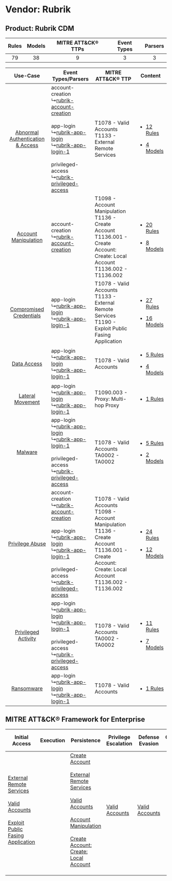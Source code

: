 Vendor: Rubrik
==============
Product: Rubrik CDM
-------------------
| Rules | Models | MITRE ATT&CK® TTPs | Event Types | Parsers |
|:-----:|:------:|:------------------:|:-----------:|:-------:|
|  79   |   38   |         9          |      3      |    3    |

|    Use-Case    | Event Types/Parsers    | MITRE ATT&CK® TTP    | Content    |
|:----:| ---- | ---- | ---- |
| [Abnormal Authentication & Access](../../../UseCases/uc_abnormal_authentication_&_access.md) |  account-creation<br> ↳[rubrik-account-creation](Ps/pC_rubrikaccountcreation.md)<br><br> app-login<br> ↳[rubrik-app-login](Ps/pC_rubrikapplogin.md)<br> ↳[rubrik-app-login-1](Ps/pC_rubrikapplogin1.md)<br><br> privileged-access<br> ↳[rubrik-privileged-access](Ps/pC_rubrikprivilegedaccess.md)<br> | T1078 - Valid Accounts<br>T1133 - External Remote Services<br>    | [<ul><li>12 Rules</li></ul><ul><li>4 Models</li></ul>](RM/r_m_rubrik_rubrik_cdm_Abnormal_Authentication_&_Access.md) |
|    [Account Manipulation](../../../UseCases/uc_account_manipulation.md)    |  account-creation<br> ↳[rubrik-account-creation](Ps/pC_rubrikaccountcreation.md)<br>    | T1098 - Account Manipulation<br>T1136 - Create Account<br>T1136.001 - Create Account: Create: Local Account<br>T1136.002 - T1136.002<br>    | [<ul><li>20 Rules</li></ul><ul><li>8 Models</li></ul>](RM/r_m_rubrik_rubrik_cdm_Account_Manipulation.md)    |
|          [Compromised Credentials](../../../UseCases/uc_compromised_credentials.md)          |  app-login<br> ↳[rubrik-app-login](Ps/pC_rubrikapplogin.md)<br> ↳[rubrik-app-login-1](Ps/pC_rubrikapplogin1.md)<br>    | T1078 - Valid Accounts<br>T1133 - External Remote Services<br>T1190 - Exploit Public Fasing Application<br>    | [<ul><li>27 Rules</li></ul><ul><li>16 Models</li></ul>](RM/r_m_rubrik_rubrik_cdm_Compromised_Credentials.md)         |
|    [Data Access](../../../UseCases/uc_data_access.md)    |  app-login<br> ↳[rubrik-app-login](Ps/pC_rubrikapplogin.md)<br> ↳[rubrik-app-login-1](Ps/pC_rubrikapplogin1.md)<br>    | T1078 - Valid Accounts<br>    | [<ul><li>5 Rules</li></ul><ul><li>4 Models</li></ul>](RM/r_m_rubrik_rubrik_cdm_Data_Access.md)    |
|    [Lateral Movement](../../../UseCases/uc_lateral_movement.md)    |  app-login<br> ↳[rubrik-app-login](Ps/pC_rubrikapplogin.md)<br> ↳[rubrik-app-login-1](Ps/pC_rubrikapplogin1.md)<br>    | T1090.003 - Proxy: Multi-hop Proxy<br>    | [<ul><li>1 Rules</li></ul>](RM/r_m_rubrik_rubrik_cdm_Lateral_Movement.md)    |
|    [Malware](../../../UseCases/uc_malware.md)    |  app-login<br> ↳[rubrik-app-login](Ps/pC_rubrikapplogin.md)<br> ↳[rubrik-app-login-1](Ps/pC_rubrikapplogin1.md)<br><br> privileged-access<br> ↳[rubrik-privileged-access](Ps/pC_rubrikprivilegedaccess.md)<br>    | T1078 - Valid Accounts<br>TA0002 - TA0002<br>    | [<ul><li>5 Rules</li></ul><ul><li>2 Models</li></ul>](RM/r_m_rubrik_rubrik_cdm_Malware.md)    |
|    [Privilege Abuse](../../../UseCases/uc_privilege_abuse.md)    |  account-creation<br> ↳[rubrik-account-creation](Ps/pC_rubrikaccountcreation.md)<br><br> app-login<br> ↳[rubrik-app-login](Ps/pC_rubrikapplogin.md)<br> ↳[rubrik-app-login-1](Ps/pC_rubrikapplogin1.md)<br><br> privileged-access<br> ↳[rubrik-privileged-access](Ps/pC_rubrikprivilegedaccess.md)<br> | T1078 - Valid Accounts<br>T1098 - Account Manipulation<br>T1136 - Create Account<br>T1136.001 - Create Account: Create: Local Account<br>T1136.002 - T1136.002<br> | [<ul><li>24 Rules</li></ul><ul><li>12 Models</li></ul>](RM/r_m_rubrik_rubrik_cdm_Privilege_Abuse.md)    |
|    [Privileged Activity](../../../UseCases/uc_privileged_activity.md)    |  app-login<br> ↳[rubrik-app-login](Ps/pC_rubrikapplogin.md)<br> ↳[rubrik-app-login-1](Ps/pC_rubrikapplogin1.md)<br><br> privileged-access<br> ↳[rubrik-privileged-access](Ps/pC_rubrikprivilegedaccess.md)<br>    | T1078 - Valid Accounts<br>TA0002 - TA0002<br>    | [<ul><li>11 Rules</li></ul><ul><li>7 Models</li></ul>](RM/r_m_rubrik_rubrik_cdm_Privileged_Activity.md)    |
|    [Ransomware](../../../UseCases/uc_ransomware.md)    |  app-login<br> ↳[rubrik-app-login](Ps/pC_rubrikapplogin.md)<br> ↳[rubrik-app-login-1](Ps/pC_rubrikapplogin1.md)<br>    | T1078 - Valid Accounts<br>    | [<ul><li>1 Rules</li></ul>](RM/r_m_rubrik_rubrik_cdm_Ransomware.md)    |

MITRE ATT&CK® Framework for Enterprise
--------------------------------------
| Initial Access                                                                                                                                                                                                                         | Execution | Persistence                                                                                                                                                                                                                                                                                                                                                                                | Privilege Escalation                                                | Defense Evasion                                                     | Credential Access | Discovery | Lateral Movement | Collection | Command and Control                                                                                                                       | Exfiltration | Impact |
| -------------------------------------------------------------------------------------------------------------------------------------------------------------------------------------------------------------------------------------- | --------- | ------------------------------------------------------------------------------------------------------------------------------------------------------------------------------------------------------------------------------------------------------------------------------------------------------------------------------------------------------------------------------------------ | ------------------------------------------------------------------- | ------------------------------------------------------------------- | ----------------- | --------- | ---------------- | ---------- | ----------------------------------------------------------------------------------------------------------------------------------------- | ------------ | ------ |
| [External Remote Services](https://attack.mitre.org/techniques/T1133)<br><br>[Valid Accounts](https://attack.mitre.org/techniques/T1078)<br><br>[Exploit Public Fasing Application](https://attack.mitre.org/techniques/T1190)<br><br> |           | [Create Account](https://attack.mitre.org/techniques/T1136)<br><br>[External Remote Services](https://attack.mitre.org/techniques/T1133)<br><br>[Valid Accounts](https://attack.mitre.org/techniques/T1078)<br><br>[Account Manipulation](https://attack.mitre.org/techniques/T1098)<br><br>[Create Account: Create: Local Account](https://attack.mitre.org/techniques/T1136/001)<br><br> | [Valid Accounts](https://attack.mitre.org/techniques/T1078)<br><br> | [Valid Accounts](https://attack.mitre.org/techniques/T1078)<br><br> |                   |           |                  |            | [Proxy: Multi-hop Proxy](https://attack.mitre.org/techniques/T1090/003)<br><br>[Proxy](https://attack.mitre.org/techniques/T1090)<br><br> |              |        |